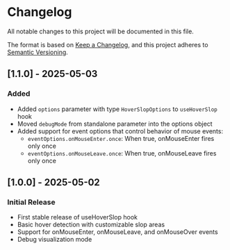 # Changelog

All notable changes to this project will be documented in this file.

The format is based on [Keep a Changelog](https://keepachangelog.com/en/1.0.0/),
and this project adheres to [Semantic Versioning](https://semver.org/spec/v2.0.0.html).

## [1.1.0] - 2025-05-03

### Added

- Added `options` parameter with type `HoverSlopOptions` to `useHoverSlop` hook
- Moved `debugMode` from standalone parameter into the options object
- Added support for event options that control behavior of mouse events:
  - `eventOptions.onMouseEnter.once`: When true, onMouseEnter fires only once
  - `eventOptions.onMouseLeave.once`: When true, onMouseLeave fires only once

## [1.0.0] - 2025-05-02

### Initial Release

- First stable release of useHoverSlop hook
- Basic hover detection with customizable slop areas
- Support for onMouseEnter, onMouseLeave, and onMouseOver events
- Debug visualization mode
